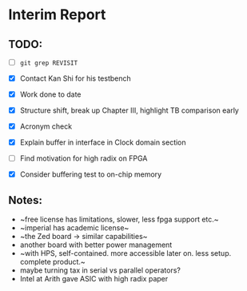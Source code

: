 # Interim Report

## TODO:
- [ ] `git grep REVISIT`
- [x] Contact Kan Shi for his testbench
- [x] Work done to date
- [x] Structure shift, break up Chapter III, highlight TB comparison early
- [x] Acronym check
- [x] Explain buffer in interface in Clock domain section
- [ ] Find motivation for high radix on FPGA
- [x] Consider buffering test to on-chip memory


## Notes:
- ~free license has limitations, slower, less fpga support etc.~
- ~imperial has academic license~
- ~the Zed board -> similar capabilities~
- another board with better power management
- ~with HPS, self-contained. more accessible later on. less setup. 
  complete product.~
- maybe turning tax in serial vs parallel operators?
- Intel at Arith gave ASIC with high radix paper
